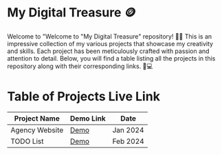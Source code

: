 # My Digital Treasure 🪙
Welcome to "Welcome to "My Digital Treasure" repository! 🎉📂 This is an impressive collection of my various projects that showcase my creativity and skills. Each project has been meticulously crafted with passion and attention to detail. Below, you will find a table listing all the projects in this repository along with their corresponding links. 🚀💻

# Table of Projects Live Link
| Project Name | Demo Link | Date |
|----------- |---------- |----------|
| Agency Website   | [Demo ](https://stunning-zuccutto-50416b.netlify.app/) | Jan 2024  |
| TODO List  | [Demo ](https://deluxe-sorbet-27d79d.netlify.app/) | Feb 2024  |

